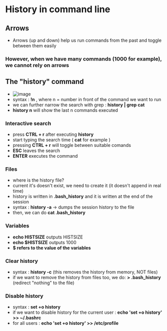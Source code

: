# History in command line
## Arrows
* Arrows (up and down) help us run commands from the past and toggle between them easily

### However, when we have many commands (1000 for example), we cannot rely on arrows

## The "history" command
* ![image](https://github.com/bogdandragosvasile/UTCN_summer_2023/assets/36898665/48fe6211-da7d-41ec-9f90-f80e4f53f6e8)
* syntax : **!n** , where n = number in front of the command we want to run
* we can further narrow the search with grep : **history | grep cat**
* **history n** will show the last n commands executed

### Interactive search
* press **CTRL + r** after executing **history**
* start typing the search time ( **cat** for example )
* pressing **CTRL + r** will toggle between suitable comands
* **ESC** leaves the search
* **ENTER** executes the command

### Files
* where is the history file?
* current it's doesn't exist, we need to create it (it doesn't append in real time)
* history is written in **.bash_history** and it is written at the end of the session
* syntax : **history -a** -> dumps the session history to the file
* then, we can do **cat .bash_history**

### Variables
* **echo HISTSIZE** outputs HISTSIZE
* **echo $HISTSIZE** outputs 1000
* **$ refers to the value of the variables**

### Clear history
* syntax : **history -c** (this removes the history from memory, NOT files)
* if we want to remove the history from files too, we do: **> .bash_history** (redirect "nothing" to the file)

### Disable history
* syntax : **set +o history**
* if we want to disable history for the current user : **echo 'set +o history' >> ~/.bashrc**
* for all users : **echo 'set +o history' >> /etc/profile**
